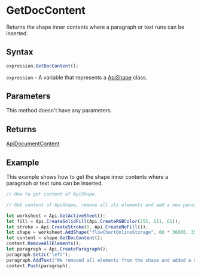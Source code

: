 # GetDocContent

Returns the shape inner contents where a paragraph or text runs can be inserted.

## Syntax

```javascript
expression.GetDocContent();
```

`expression` - A variable that represents a [ApiShape](../ApiShape.md) class.

## Parameters

This method doesn't have any parameters.

## Returns

[ApiDocumentContent](../../ApiDocumentContent/ApiDocumentContent.md)

## Example

This example shows how to get the shape inner contents where a paragraph or text runs can be inserted.

```javascript editor-xlsx
// How to get content of ApiShape.

// Get content of ApiShape, remove all its elements and add a new paragraph to it.

let worksheet = Api.GetActiveSheet();
let fill = Api.CreateSolidFill(Api.CreateRGBColor(255, 111, 61));
let stroke = Api.CreateStroke(0, Api.CreateNoFill());
let shape = worksheet.AddShape("flowChartOnlineStorage", 60 * 36000, 35 * 36000, fill, stroke, 0, 2 * 36000, 0, 3 * 36000);
let content = shape.GetDocContent();
content.RemoveAllElements();
let paragraph = Api.CreateParagraph();
paragraph.SetJc("left");
paragraph.AddText("We removed all elements from the shape and added a new paragraph inside it.");
content.Push(paragraph);
```
